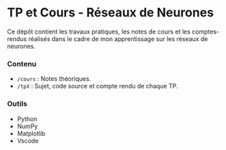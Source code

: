 # TP et Cours - Réseaux de Neurones

Ce dépôt contient les travaux pratiques, les notes de cours et les comptes-rendus réalisés dans le cadre de mon apprentissage sur les réseaux de neurones.

### Contenu

*   `/cours` : Notes théoriques.
*   `/tpX` : Sujet, code source et compte rendu de chaque TP.

### Outils

*   Python
*   NumPy
*   Matplotlib
*   Vscode
